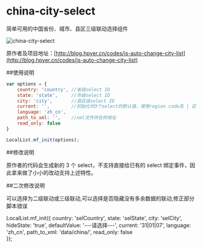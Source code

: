 china-city-select
=================

简单可用的中国省份、城市、县区三级联动选择组件

![china-city-select](http://ww2.sinaimg.cn/mw690/831e9385jw1e60hh9sc2zj207q05kjrh.jpg)

原作者及项目地址：[http://blog.hpyer.cn/codes/js-auto-change-city-list](http://blog.hpyer.cn/codes/js-auto-change-city-list)

##使用说明

```javascript
var options = {
    country: 'country', //省级select ID
	state: 'state',     //市级select ID
	city: 'city',       //县区级select ID
	current: '',        //初始化时3个select的默认值，使用region code及 | 区分，如「 01|02|33 」，具体请查阅 xml 数据文件
	language: 'zh_cn',  
	path_to_xml: '',    //xml文件所在的地址
	read_only: false  
}

LocalList.mf_init(options);
```

##修改说明

原作者的代码会生成新的 3 个 select，不支持直接给已有的 select 绑定事件，因此拿来做了小小的改动支持上述特性。


##二次修改说明

可以选择为二级联动或三级联动,可以选择是否隐藏没有多余数据的联动,修正部分脚本错误

LocalList.mf_init({
	country: 'selCountry',
    state: 'selState',
    city: 'selCity',
    hideState: 'true',
    defaultValue: '---请选择---',
    current: '31|01|07',
    language: 'zh_cn',
    path_to_xml: 'data/china/',
    read_only: false  
});

